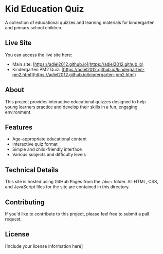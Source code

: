 # Kid Education Quiz

A collection of educational quizzes and learning materials for kindergarten and primary school children.

## Live Site

You can access the live site here:
- Main site: [https://adiel2012.github.io](https://adiel2012.github.io)
- Kindergarten PM2 Quiz: [https://adiel2012.github.io/kindergarten-pm2.html](https://adiel2012.github.io/kindergarten-pm2.html)

## About

This project provides interactive educational quizzes designed to help young learners practice and develop their skills in a fun, engaging environment.

## Features

- Age-appropriate educational content
- Interactive quiz format
- Simple and child-friendly interface
- Various subjects and difficulty levels

## Technical Details

This site is hosted using GitHub Pages from the `/docs` folder. All HTML, CSS, and JavaScript files for the site are contained in this directory.

## Contributing

If you'd like to contribute to this project, please feel free to submit a pull request.

## License

[Include your license information here]